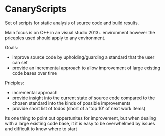 # CanaryScripts
Set of scripts for static analysis of source code and build results.

Main focus is on C++ in an visual studio 2013+ environment however the priceples used should apply to any environment.

Goals:
- improve source code by upholding/guarding a standard that the user can set 
- provide an incremental approach to allow improvement of large existing code bases over time

Priciples:
- incremental approach
- provide insight into the current state of source code compared to the chosen standard into the kinds of possible improvements
- provide short list of todos (short of a 'top 10' of next work items)

Its one thing to point out oppertunites for improvement, but when dealing with a large existing code base, it it is easy to be overwhelmed by issues and difficult to know where to start


